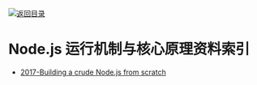 [![返回目录](https://parg.co/UGo)](https://parg.co/b4z) 



# Node.js 运行机制与核心原理资料索引



- [2017-Building a crude Node.js from scratch](https://blog.twobucks.co/building-a-crude-node-js-from-scratch/)